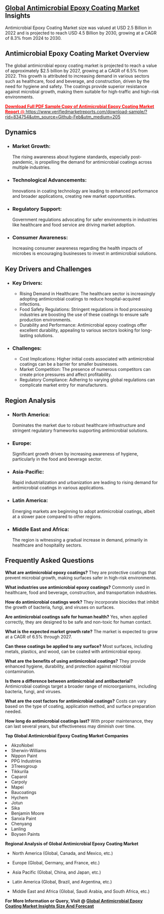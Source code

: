 <h2><a href="https://www.verifiedmarketreports.com/download-sample/?rid=834754&amp;utm_source=Github&amp;utm_medium=205" target="_blank">Global Antimicrobial Epoxy Coating Market</a> Insights</h2><p>Antimicrobial Epoxy Coating Market size was valued at USD 2.5 Billion in 2022 and is projected to reach USD 4.5 Billion by 2030, growing at a CAGR of 8.3% from 2024 to 2030.</p><p> <h2>Antimicrobial Epoxy Coating Market Overview</h2> <p>The global antimicrobial epoxy coating market is projected to reach a value of approximately $2.5 billion by 2027, growing at a CAGR of 6.5% from 2022. This growth is attributed to increasing demand in various sectors such as healthcare, food and beverage, and construction, driven by the need for hygiene and safety. The coatings provide superior resistance against microbial growth, making them suitable for high-traffic and high-risk environments.</p> <p><a href="#"><p><span class=""><span style="color: #ff0000;"><strong>Download Full PDF Sample Copy of Antimicrobial Epoxy Coating Market Report</strong> @ </span><a href="https://www.verifiedmarketreports.com/download-sample/?rid=834754&amp;utm_source=Github-Feb&amp;utm_medium=205" target="_blank">https://www.verifiedmarketreports.com/download-sample/?rid=834754&amp;utm_source=Github-Feb&amp;utm_medium=205</a></span></p></a></p> <h2>Dynamics</h2> <ul> <li><h3>Market Growth:</h3> The rising awareness about hygiene standards, especially post-pandemic, is propelling the demand for antimicrobial coatings across multiple industries.</li> <li><h3>Technological Advancements:</h3> Innovations in coating technology are leading to enhanced performance and broader applications, creating new market opportunities.</li> <li><h3>Regulatory Support:</h3> Government regulations advocating for safer environments in industries like healthcare and food service are driving market adoption.</li> <li><h3>Consumer Awareness:</h3> Increasing consumer awareness regarding the health impacts of microbes is encouraging businesses to invest in antimicrobial solutions.</li> </ul> <h2>Key Drivers and Challenges</h2> <ul> <li><h3>Key Drivers:</h3> <ul> <li>Rising Demand in Healthcare: The healthcare sector is increasingly adopting antimicrobial coatings to reduce hospital-acquired infections.</li> <li>Food Safety Regulations: Stringent regulations in food processing industries are boosting the use of these coatings to ensure safe production environments.</li> <li>Durability and Performance: Antimicrobial epoxy coatings offer excellent durability, appealing to various sectors looking for long-lasting solutions.</li> </ul> </li> <li><h3>Challenges:</h3> <ul> <li>Cost Implications: Higher initial costs associated with antimicrobial coatings can be a barrier for smaller businesses.</li> <li>Market Competition: The presence of numerous competitors can create price pressures and affect profitability.</li> <li>Regulatory Compliance: Adhering to varying global regulations can complicate market entry for manufacturers.</li> </ul> </li> </ul> <h2>Region Analysis</h2> <ul> <li><h3>North America:</h3> Dominates the market due to robust healthcare infrastructure and stringent regulatory frameworks supporting antimicrobial solutions.</li> <li><h3>Europe:</h3> Significant growth driven by increasing awareness of hygiene, particularly in the food and beverage sector.</li> <li><h3>Asia-Pacific:</h3> Rapid industrialization and urbanization are leading to rising demand for antimicrobial coatings in various applications.</li> <li><h3>Latin America:</h3> Emerging markets are beginning to adopt antimicrobial coatings, albeit at a slower pace compared to other regions.</li> <li><h3>Middle East and Africa:</h3> The region is witnessing a gradual increase in demand, primarily in healthcare and hospitality sectors.</li> </ul> <h2>Frequently Asked Questions</h2> <p><strong>What are antimicrobial epoxy coatings?</strong> They are protective coatings that prevent microbial growth, making surfaces safer in high-risk environments.</p> <p><strong>What industries use antimicrobial epoxy coatings?</strong> Commonly used in healthcare, food and beverage, construction, and transportation industries.</p> <p><strong>How do antimicrobial coatings work?</strong> They incorporate biocides that inhibit the growth of bacteria, fungi, and viruses on surfaces.</p> <p><strong>Are antimicrobial coatings safe for human health?</strong> Yes, when applied correctly, they are designed to be safe and non-toxic for human contact.</p> <p><strong>What is the expected market growth rate?</strong> The market is expected to grow at a CAGR of 6.5% through 2027.</p> <p><strong>Can these coatings be applied to any surface?</strong> Most surfaces, including metals, plastics, and wood, can be coated with antimicrobial epoxy.</p> <p><strong>What are the benefits of using antimicrobial coatings?</strong> They provide enhanced hygiene, durability, and protection against microbial contamination.</p> <p><strong>Is there a difference between antimicrobial and antibacterial?</strong> Antimicrobial coatings target a broader range of microorganisms, including bacteria, fungi, and viruses.</p> <p><strong>What are the cost factors for antimicrobial coatings?</strong> Costs can vary based on the type of coating, application method, and surface preparation needed.</p> <p><strong>How long do antimicrobial coatings last?</strong> With proper maintenance, they can last several years, but effectiveness may diminish over time.</p> </p><p><strong>Top Global Antimicrobial Epoxy Coating Market Companies</strong></p><div data-test-id=""><p><li>AkzoNobel</li><li> Sherwin-Williams</li><li> Nippon Paint</li><li> PPG Industries</li><li> 3Treesgroup</li><li> Tikkurila</li><li> Caparol</li><li> Carpoly</li><li> Mapei</li><li> Baucoatings</li><li> Hychem</li><li> Jotun</li><li> Sika</li><li> Benjamin Moore</li><li> Sanxia Paint</li><li> Chenyang</li><li> Lanling</li><li> Boysen Paints</li></p><div><strong>Regional Analysis of&nbsp;Global Antimicrobial Epoxy Coating Market</strong></div><ul><li dir="ltr"><p dir="ltr">North America&nbsp;(Global, Canada, and Mexico, etc.)</p></li><li dir="ltr"><p dir="ltr">Europe (Global, Germany, and France, etc.)</p></li><li dir="ltr"><p dir="ltr">Asia Pacific&nbsp;(Global, China, and Japan, etc.)</p></li><li dir="ltr"><p dir="ltr">Latin America&nbsp;(Global, Brazil, and Argentina, etc.)</p></li><li dir="ltr">Middle East and Africa&nbsp;(Global, Saudi Arabia, and South Africa, etc.)</li></ul><p><strong>For More Information or Query, Visit @&nbsp;</strong><strong><a href="https://www.verifiedmarketreports.com/product/antimicrobial-epoxy-coating-market/?utm_source=Github&amp;utm_medium=205" target="_blank">Global Antimicrobial Epoxy Coating Market Insights Size And Forecast</a></strong></p></div>
